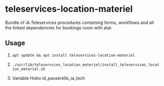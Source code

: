 # teleservices-location-materiel
Bundle of iA.Teleservices procedures containing forms, workflows and all the linked dependencies for bookings room with atal.

## Usage

1. `apt update && apt install teleservices-location-materiel`

2. `./usr/lib/teleservices_location_materiel/install_teleservices_location_materiel.sh`

3. Variable Hobo id_passerelle_ia_tech
